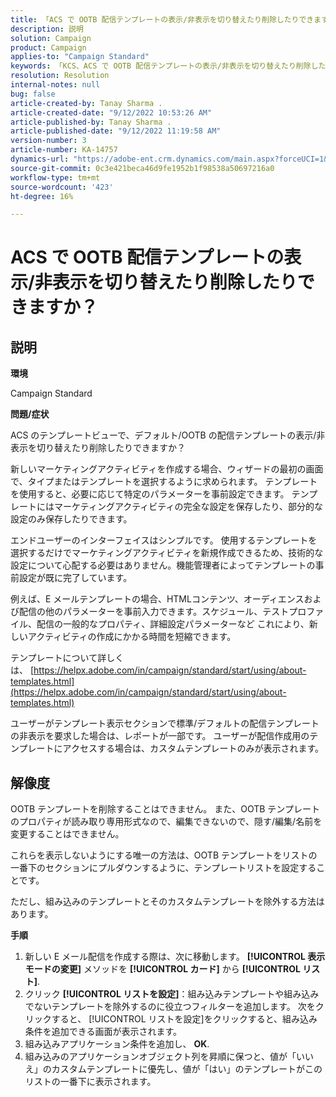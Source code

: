 ```yaml
---
title: 「ACS で OOTB 配信テンプレートの表示/非表示を切り替えたり削除したりできますか？」
description: 説明
solution: Campaign
product: Campaign
applies-to: "Campaign Standard"
keywords: 「KCS、ACS で OOTB 配信テンプレートの表示/非表示を切り替えたり削除したりできますか？」
resolution: Resolution
internal-notes: null
bug: false
article-created-by: Tanay Sharma .
article-created-date: "9/12/2022 10:53:26 AM"
article-published-by: Tanay Sharma .
article-published-date: "9/12/2022 11:19:58 AM"
version-number: 3
article-number: KA-14757
dynamics-url: "https://adobe-ent.crm.dynamics.com/main.aspx?forceUCI=1&pagetype=entityrecord&etn=knowledgearticle&id=2a24841c-8932-ed11-9db1-002248086735"
source-git-commit: 0c3e421beca46d9fe1952b1f98538a50697216a0
workflow-type: tm+mt
source-wordcount: '423'
ht-degree: 16%

---
```


# ACS で OOTB 配信テンプレートの表示/非表示を切り替えたり削除したりできますか？

## 説明


<b>環境</b>

Campaign Standard



<b>問題/症状</b>

ACS のテンプレートビューで、デフォルト/OOTB の配信テンプレートの表示/非表示を切り替えたり削除したりできますか？



新しいマーケティングアクティビティを作成する場合、ウィザードの最初の画面で、タイプまたはテンプレートを選択するように求められます。 テンプレートを使用すると、必要に応じて特定のパラメーターを事前設定できます。 テンプレートにはマーケティングアクティビティの完全な設定を保存したり、部分的な設定のみ保存したりできます。

エンドユーザーのインターフェイスはシンプルです。 使用するテンプレートを選択するだけでマーケティングアクティビティを新規作成できるため、技術的な設定について心配する必要はありません。機能管理者によってテンプレートの事前設定が既に完了しています。

例えば、E メールテンプレートの場合、HTMLコンテンツ、オーディエンスおよび配信の他のパラメーターを事前入力できます。スケジュール、テストプロファイル、配信の一般的なプロパティ、詳細設定パラメーターなど これにより、新しいアクティビティの作成にかかる時間を短縮できます。

テンプレートについて詳しくは、 [https://helpx.adobe.com/in/campaign/standard/start/using/about-templates.html](https://helpx.adobe.com/in/campaign/standard/start/using/about-templates.html)

ユーザーがテンプレート表示セクションで標準/デフォルトの配信テンプレートの非表示を要求した場合は、レポートが一部です。 ユーザーが配信作成用のテンプレートにアクセスする場合は、カスタムテンプレートのみが表示されます。






## 解像度


OOTB テンプレートを削除することはできません。 また、OOTB テンプレートのプロパティが読み取り専用形式なので、編集できないので、隠す/編集/名前を変更することはできません。

これらを表示しないようにする唯一の方法は、OOTB テンプレートをリストの一番下のセクションにプルダウンするように、テンプレートリストを設定することです。

ただし、組み込みのテンプレートとそのカスタムテンプレートを除外する方法はあります。

<b>手順</b>

1. 新しい E メール配信を作成する際は、次に移動します。 <b>[!UICONTROL 表示モードの変更]</b> メソッドを <b>[!UICONTROL カード]</b> から <b>[!UICONTROL リスト]</b>.
2. クリック <b>[!UICONTROL リストを設定]</b>：組み込みテンプレートや組み込みでないテンプレートを除外するのに役立つフィルターを追加します。 次をクリックすると、 [!UICONTROL リストを設定]をクリックすると、組み込み条件を追加できる画面が表示されます。
3. 組み込みアプリケーション条件を追加し、 <b>OK</b>.
4. 組み込みのアプリケーションオブジェクト列を昇順に保つと、値が「いいえ」のカスタムテンプレートに優先し、値が「はい」のテンプレートがこのリストの一番下に表示されます。

